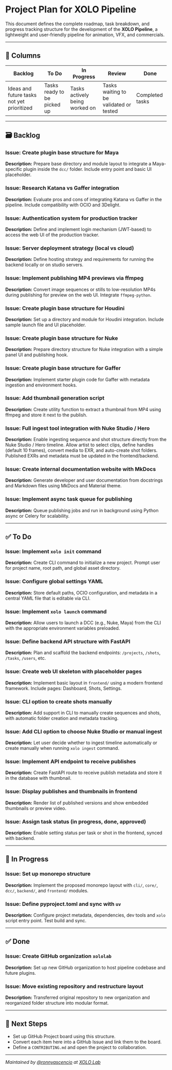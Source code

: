 # Project Plan for XOLO Pipeline

This document defines the complete roadmap, task breakdown, and progress tracking structure for the development of the **XOLO Pipeline**, a lightweight and user-friendly pipeline for animation, VFX, and commercials.

---

## 🔄 Columns

| Backlog | To Do | In Progress | Review | Done |
|--------|-------|-------------|--------|------|
| Ideas and future tasks not yet prioritized | Tasks ready to be picked up | Tasks actively being worked on | Tasks waiting to be validated or tested | Completed tasks |

---

## 🗃️ Backlog

### Issue: Create plugin base structure for Maya
**Description:**
Prepare base directory and module layout to integrate a Maya-specific plugin inside the `dcc/` folder. Include entry point and basic UI placeholder.

### Issue: Research Katana vs Gaffer integration
**Description:**
Evaluate pros and cons of integrating Katana vs Gaffer in the pipeline. Include compatibility with OCIO and 3Delight.

### Issue: Authentication system for production tracker
**Description:**
Define and implement login mechanism (JWT-based) to access the web UI of the production tracker.

### Issue: Server deployment strategy (local vs cloud)
**Description:**
Define hosting strategy and requirements for running the backend locally or on studio servers.

### Issue: Implement publishing MP4 previews via ffmpeg
**Description:**
Convert image sequences or stills to low-resolution MP4s during publishing for preview on the web UI. Integrate `ffmpeg-python`.

### Issue: Create plugin base structure for Houdini
**Description:**
Set up a directory and module for Houdini integration. Include sample launch file and UI placeholder.

### Issue: Create plugin base structure for Nuke
**Description:**
Prepare directory structure for Nuke integration with a simple panel UI and publishing hook.

### Issue: Create plugin base structure for Gaffer
**Description:**
Implement starter plugin code for Gaffer with metadata ingestion and environment hooks.

### Issue: Add thumbnail generation script
**Description:**
Create utility function to extract a thumbnail from MP4 using ffmpeg and store it next to the publish.

### Issue: Full ingest tool integration with Nuke Studio / Hero
**Description:**
Enable ingesting sequence and shot structure directly from the Nuke Studio / Hero timeline. Allow artist to select clips, define handles (default 10 frames), convert media to EXR, and auto-create shot folders. Published EXRs and metadata must be updated in the frontend/backend.

### Issue: Create internal documentation website with MkDocs
**Description:**
Generate developer and user documentation from docstrings and Markdown files using MkDocs and Material theme.

### Issue: Implement async task queue for publishing
**Description:**
Queue publishing jobs and run in background using Python async or Celery for scalability.

---

## ✅ To Do

### Issue: Implement `xolo init` command
**Description:**
Create CLI command to initialize a new project. Prompt user for project name, root path, and global asset directory.

### Issue: Configure global settings YAML
**Description:**
Store default paths, OCIO configuration, and metadata in a central YAML file that is editable via CLI.

### Issue: Implement `xolo launch` command
**Description:**
Allow users to launch a DCC (e.g., Nuke, Maya) from the CLI with the appropriate environment variables preloaded.

### Issue: Define backend API structure with FastAPI
**Description:**
Plan and scaffold the backend endpoints: `/projects`, `/shots`, `/tasks`, `/users`, etc.

### Issue: Create web UI skeleton with placeholder pages
**Description:**
Implement basic layout in `frontend/` using a modern frontend framework. Include pages: Dashboard, Shots, Settings.

### Issue: CLI option to create shots manually
**Description:**
Add support in CLI to manually create sequences and shots, with automatic folder creation and metadata tracking.

### Issue: Add CLI option to choose Nuke Studio or manual ingest
**Description:**
Let user decide whether to ingest timeline automatically or create manually when running `xolo ingest` command.

### Issue: Implement API endpoint to receive publishes
**Description:**
Create FastAPI route to receive publish metadata and store it in the database with thumbnail.

### Issue: Display publishes and thumbnails in frontend
**Description:**
Render list of published versions and show embedded thumbnails or preview video.

### Issue: Assign task status (in progress, done, approved)
**Description:**
Enable setting status per task or shot in the frontend, synced with backend.

---

## 🚧 In Progress

### Issue: Set up monorepo structure
**Description:**
Implement the proposed monorepo layout with `cli/`, `core/`, `dcc/`, `backend/`, and `frontend/` modules.

### Issue: Define pyproject.toml and sync with `uv`
**Description:**
Configure project metadata, dependencies, dev tools and `xolo` script entry point. Test build and sync.

---

## ✅ Done

### Issue: Create GitHub organization `xololab`
**Description:**
Set up new GitHub organization to host pipeline codebase and future plugins.

### Issue: Move existing repository and restructure layout
**Description:**
Transferred original repository to new organization and reorganized folder structure into modular format.

---

## 📝 Next Steps
- Set up GitHub Project board using this structure.
- Convert each item here into a GitHub Issue and link them to the board.
- Define a `CONTRIBUTING.md` and open the project to collaboration.

---

*Maintained by [@ronnyascencio](https://github.com/ronnyascencio) at [XOLO Lab](https://github.com/xololab)*
